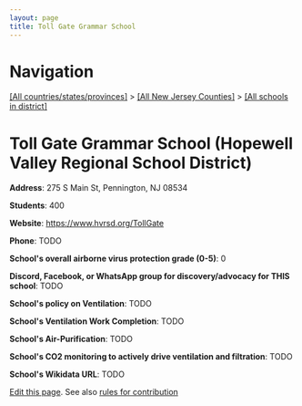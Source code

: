 ```yaml
---
layout: page
title: Toll Gate Grammar School
---
```

# Navigation

[[All countries/states/provinces]](../../../..) > [[All New Jersey Counties]](../../..) > [[All schools in district]](..)

# Toll Gate Grammar School (Hopewell Valley Regional School District)

**Address**: 275 S Main St, Pennington, NJ 08534

**Students**: 400

**Website**: <https://www.hvrsd.org/TollGate>

**Phone**: TODO

**School's overall airborne virus protection grade (0-5)**: 0

**Discord, Facebook, or WhatsApp group for discovery/advocacy for THIS school**: TODO

**School's policy on Ventilation**: TODO

**School's Ventilation Work Completion**: TODO

**School's Air-Purification**: TODO

**School's CO2 monitoring to actively drive ventilation and filtration**: TODO

**School's Wikidata URL**: TODO


[Edit this page](https://github.com/ventilate-schools/NJ/edit/main/./Mercer/Hopewell_Valley_Regional_School_District/Toll_Gate_Grammar_School.md). See also [rules for contribution](../../../contribution-rules/)